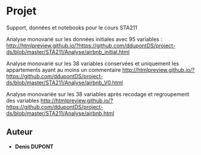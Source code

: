 # Projet

Support, données et notebooks pour le cours STA211

Analyse monovarié sur les données initiales avec 95 variables :
 http://htmlpreview.github.io/?https://github.com/ddupontDS/project-ds/blob/master/STA211/Analyse/airbnb_initial.html

Analyse monovarié sur les 38 variables conservées et uniquement les appartements ayant au moins un commentaire
 http://htmlpreview.github.io/?https://github.com/ddupontDS/project-ds/blob/master/STA211/Analyse/airbnb_V0.html

Analyse monovariée sur les 38 variables après recodage et regroupement des variables
 http://htmlpreview.github.io/?https://github.com/ddupontDS/project-ds/blob/master/STA211/Analyse/airbnb.html


## Auteur

* **Denis DUPONT**
